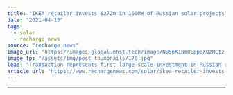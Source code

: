```yaml
---
title: "IKEA retailer invests $272m in 160MW of Russian solar projects"
date: "2021-04-13"
tags: 
  - solar
  - recharge news
source: "recharge news"
image_url: "https://images-global.nhst.tech/image/NU56K1NmOEppdXQzMCtzT3hsUVl0ajZoNW5xSTRXOGp2dmtBTDVjRkN5RT0=/nhst/binary/4af5386b0669b61059731b4de4a6c03a"
image_fp: "/assets/img/post_thumbnails/170.jpg"
lead: "Transaction represents first large-scale investment in Russian renewables by a foreign non-utility company"
article_url: "https://www.rechargenews.com/solar/ikea-retailer-invests-272m-in-160mw-of-russian-solar-projects/2-1-995063"
---
```


---
